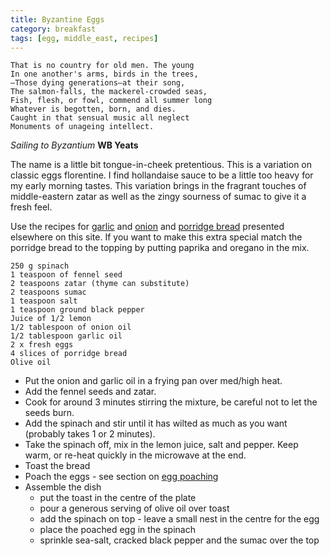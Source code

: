 ```yaml
---
title: Byzantine Eggs
category: breakfast
tags: [egg, middle_east, recipes]
---
```

	That is no country for old men. The young 
	In one another's arms, birds in the trees, 
	—Those dying generations—at their song, 
	The salmon-falls, the mackerel-crowded seas, 
	Fish, flesh, or fowl, commend all summer long 
	Whatever is begotten, born, and dies. 
	Caught in that sensual music all neglect 
	Monuments of unageing intellect.
	
*Sailing to Byzantium* **WB Yeats**

The name is a little bit tongue-in-cheek pretentious. This is a variation on classic eggs florentine. I find hollandaise sauce to be a little too heavy for my early morning tastes. This variation brings in the fragrant touches of middle-eastern zatar as well as the zingy sourness of sumac to give it a fresh feel.


Use the recipes for [garlic](https://fodblog.github.io/2017/garlic_oil/) and [onion](https://fodblog.github.io/2017/onion_oil/) and [porridge bread](https://fodblog.github.io/2017/porridge_bread/) presented elsewhere on this site. If you want to make this extra special match the porridge bread to the topping by putting paprika and oregano in the mix.

	250 g spinach
	1 teaspoon of fennel seed
	2 teaspoons zatar (thyme can substitute)
	2 teaspoons sumac 
	1 teaspoon salt
	1 teaspoon ground black pepper
	Juice of 1/2 lemon
	1/2 tablespoon of onion oil
	1/2 tablespoon garlic oil
	2 x fresh eggs
	4 slices of porridge bread
	Olive oil

	
* Put the onion and garlic oil in a frying pan over med/high heat.
* Add the fennel seeds and zatar.
* Cook for around 3 minutes stirring the mixture, be careful not to let the seeds burn.
* Add the spinach and stir until it has wilted as much as you want (probably takes 1 or 2 minutes).
* Take the spinach off, mix in the lemon juice, salt and pepper. Keep warm, or re-heat quickly in the microwave at the end.
* Toast the bread
* Poach the eggs - see section on [egg poaching](https://fodblog.github.io/2017/poached_eggs/)
* Assemble the dish
	* put the toast in the centre of the plate
	* pour a generous serving of olive oil over toast
	* add the spinach on top - leave a small nest in the centre for the egg
	* place the poached egg in the spinach
	* sprinkle sea-salt, cracked black pepper and the sumac over the top
